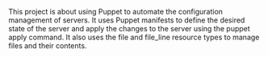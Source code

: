 This project is about using Puppet to automate the configuration management of servers. It uses Puppet manifests to define the desired state of the server and apply the changes to the server using the puppet apply command. It also uses the file and file_line resource types to manage files and their contents.
